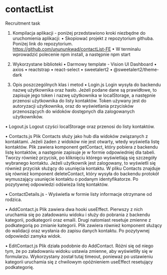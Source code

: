# contactList
Recruitment task
1.	Kompilacja aplikacji - poniżej przedstawiono kroki niezbędne do uruchomienia aplikacji:
  •	Skopiować projekt z repozytorium githuba. Poniżej link do repozytorium.
  https://github.com/unununkwad/contactList-FE
  •	W terminalu wprowadzić polecenie npm install, a następnie npm start

2.	Wykorzystane biblioteki
  •	Darmowy template - Vision UI Dashboard
  •	axios
  •	reactstrap
  •	react-select
  •	sweetalert2
  •	@sweetalert2/theme-dark

3.	Opis poszczególnych klas i metod
  •	Login.js
    Login wysyła do backendu nazwę użytkownika oraz hasło. Jeżeli podane dane są prawidłowe, to zapisuje jego token i nazwę użytkownika w localStorage, a następnie przenosi użytkownika do listy kontaktów. Token używany jest do autoryzacji użytkownika, oraz do wyświetlania przycisków przenoszących do widoków dostępnych       dla zalogowanych użytkowników.

  •	Logout.js
    Logout czyści localStorage oraz przenosi do listy kontaktów.

  •	Contacts.js
    Plik Contacts służy jako hub dla widoków związanych z kontaktami. Jeżeli żaden z widoków nie jest otwarty, wtedy wyświetla listę kontaktów.
    Plik zawiera komponent getContact, który pobiera z backendu listę kontaktów, a następnie zapisuje je w formie odpowiedniej dla tabeli. Tworzy również przycisk, po kliknięciu którego wyświetlają się szczegóły wybranego kontaktu. Jeżeli użytkownik jest zalogowany, to wyświetli się również przycisk służący do usunięcia     kontaktu.
    W pliku Contacts znajduje się również komponent deleteContact, który wysyła do backendu protokół wymuszający usunięcie kontaktu o podanym identyfikatorze. Po pozytywnej odpowiedzi odświeża listę kontaktów.
  
  •	ContactDetails.js - Wyświetla w formie listy informacje otrzymane od rodzica.
  
  •	AddContact.js
    Plik zawiera dwa hooki useEffect. Pierwszy z nich uruchamia się po załadowaniu widoku i służy do pobrania z backendu kategorii, podkategorii oraz emaili. Drugi natomiast resetuje zmienne z podkategorią po zmianie kategorii.
    Plik zawiera również komponent służący do walidacji oraz wysłania do zapisu danych kontaktu. Po pozytywnej odpowiedzi zamyka widok.
  
  •	EditContact.js
    Plik działa podobnie do AddContact. Różni się od niego tym, że po załadowaniu widoku ustawia zmienne, aby wyświetliły się w formularzu. Wykorzystany został tutaj timeout, ponieważ po ustawieniu kategorii uruchamia się z chwilowym opóźnieniem useEffect resetujący podkategorię.
 
